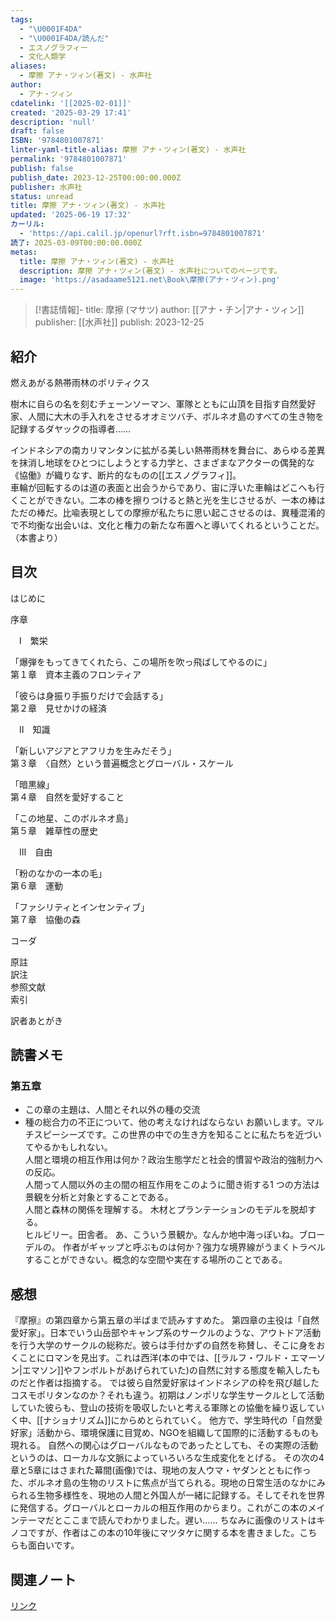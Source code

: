 ```yaml
---
tags:
  - "\U0001F4DA"
  - "\U0001F4DA/読んだ"
  - エスノグラフィー
  - 文化人類学
aliases:
  - 摩擦 アナ・ツィン(著文) - 水声社
author:
  - アナ・ツィン
cdatelink: '[[2025-02-01]]'
created: '2025-03-29 17:41'
description: 'null'
draft: false
ISBN: '9784801007871'
linter-yaml-title-alias: 摩擦 アナ・ツィン(著文) - 水声社
permalink: '9784801007871'
publish: false
publish_date: 2023-12-25T00:00:00.000Z
publisher: 水声社
status: unread
title: 摩擦 アナ・ツィン(著文) - 水声社
updated: '2025-06-19 17:32'
カーリル:
  - 'https://api.calil.jp/openurl?rft.isbn=9784801007871'
読了: 2025-03-09T00:00:00.000Z
metas:
  title: 摩擦 アナ・ツィン(著文) - 水声社
  description: 摩擦 アナ・ツィン(著文) - 水声社についてのページです。
  image: 'https://asadaame5121.net\Book\摩擦(アナ・ツィン).png'
---
```

>[!書誌情報]-
>title: 摩擦 (マサツ)
>author: [[アナ・チン|アナ・ツィン]]
>publisher: [[水声社]]
>publish: 2023-12-25

## 紹介

燃えあがる熱帯雨林のポリティクス  
  
樹木に自らの名を刻むチェーンソーマン、軍隊とともに山頂を目指す自然愛好家、人間に大木の手入れをさせるオオミツバチ、ボルネオ島のすべての生き物を記録するダヤックの指導者……  
  
インドネシアの南カリマンタンに拡がる美しい熱帯雨林を舞台に、あらゆる差異を抹消し地球をひとつにしようとする力学と、さまざまなアクターの偶発的な《協働》が織りなす、断片的なものの[[エスノグラフィ]]。  
車輪が回転するのは道の表面と出会うからであり、宙に浮いた車輪はどこへも行くことができない。二本の棒を擦りつけると熱と光を生じさせるが、一本の棒はただの棒だ。比喩表現としての摩擦が私たちに思い起こさせるのは、異種混淆的で不均衡な出会いは、文化と権力の新たな布置へと導いてくれるということだ。（本書より）
## 目次

はじめに  
  
序章  
  
　Ⅰ　繁栄  
  
「爆弾をもってきてくれたら、この場所を吹っ飛ばしてやるのに」  
第１章　資本主義のフロンティア  
  
「彼らは身振り手振りだけで会話する」  
第２章　見せかけの経済  
  
　Ⅱ　知識  
  
「新しいアジアとアフリカを生みだそう」  
第３章　〈自然〉という普遍概念とグローバル・スケール  
  
「暗黒線」  
第４章　自然を愛好すること  
  
「この地星、このボルネオ島」  
第５章　雑草性の歴史  
  
　Ⅲ　自由  
  
「粉のなかの一本の毛」  
第６章　運動  
  
「ファシリティとインセンティブ」  
第７章　協働の森  
  
コーダ  
  
原註  
訳注  
参照文献  
索引  
  
訳者あとがき

## 読書メモ
### 第五章
- この章の主題は、人間とそれ以外の種の交流
- 種の総合力の不正について、他の考えなければならない
お願いします。マルチスピーシーズです。この世界の中での生き方を知ることに私たちを近づいてやるかもしれない。   
人間と環境の相互作用は何か？政治生態学だと社会的慣習や政治的強制力への反応。   
人間って人間以外の主の間の相互作用をこのように聞き術する1 つの方法は景観を分析と対象とすることである。   
人間と森林の関係を理解する。   木材とプランテーションのモデルを脱却する。  
ヒルビリー。田舎者。
あ、こういう景観か。なんか地中海っぽいね。ブローデルの。
作者がギャップと呼ぶものは何か？強力な境界線がうまくトラベルすることができない。概念的な空間や実在する場所のことである。   
## 感想
『摩擦』の第四章から第五章の半ばまで読みすすめた。
第四章の主役は「自然愛好家」。日本でいう山岳部やキャンプ系のサークルのような、アウトドア活動を行う大学のサークルの総称だ。彼らは手付かずの自然を称賛し、そこに身をおくことにロマンを見出す。これは西洋(本の中では、[[ラルフ・ワルド・エマーソン|エマソン]]やフンボルトがあげられていた)の自然に対する態度を輸入したものだと作者は指摘する。
では彼ら自然愛好家はインドネシアの枠を飛び越したコスモポリタンなのか？それも違う。初期はノンポリな学生サークルとして活動していた彼らも、登山の技術を吸収したいと考える軍隊との協働を繰り返していく中、[[ナショナリズム]]にからめとられていく。
他方で、学生時代の「自然愛好家」活動から、環境保護に目覚め、NGOを組織して国際的に活動するものも現れる。
自然への関心はグローバルなものであったとしても、その実際の活動というのは、ローカルな文脈によっていろいろな生成変化をとげる。
その次の4章と5章にはさまれた幕間(画像)では、現地の友人ウマ・ヤダンとともに作った、ボルネオ島の生物のリストに焦点が当てられる。現地の日常生活のなかにみられる生物多様性を、現地の人間と外国人が一緒に記録する。そしてそれを世界に発信する。グローバルとローカルの相互作用のからまり。これがこの本のメインテーマだとここまで読んでわかりました。遅い……
ちなみに画像のリストはキノコですが、作者はこの本の10年後にマツタケに関する本を書きました。こちらも面白いです。　
## 関連ノート

<a href="https://asadaame5121.net/9784801007871" class="u-url">リンク</a>
